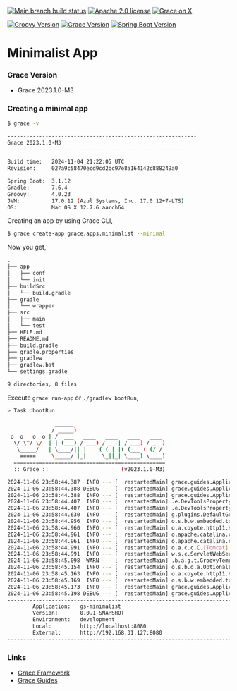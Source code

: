 [![Main branch build status](https://github.com/grace-guides/gs-spring-boot-test/workflows/Grace%20CI/badge.svg?style=flat)](https://github.com/grace-guides/gs-spring-boot-test/actions?query=workflow%3A%Grace+CI%22)
[![Apache 2.0 license](https://img.shields.io/badge/License-APACHE%202.0-green.svg?logo=APACHE&style=flat)](https://opensource.org/licenses/Apache-2.0)
[![Grace on X](https://img.shields.io/twitter/follow/graceframework?style=social)](https://twitter.com/graceframework)

[![Groovy Version](https://img.shields.io/badge/Groovy-4.0.23-blue?style=flat&color=4298b8)](https://groovy-lang.org/releasenotes/groovy-4.0.html)
[![Grace Version](https://img.shields.io/badge/Grace-2023.1.0-blue?style=flat&color=f49b06)](https://github.com/graceframework/grace-framework/releases/tag/v2023.1.0-M3)
[![Spring Boot Version](https://img.shields.io/badge/Spring_Boot-3.1.12-blue?style=flat&color=6db33f)](https://github.com/spring-projects/spring-boot/releases)

# Minimalist App

### Grace Version

* Grace 2023.1.0-M3

### Creating a minimal app

```bash
$ grace -v

------------------------------------------------------------
Grace 2023.1.0-M3
------------------------------------------------------------

Build time:   2024-11-04 21:22:05 UTC
Revision:     027a9c58470ecd9cd2bc97e8a164142c888249a0

Spring Boot:  3.1.12
Gradle:       7.6.4
Groovy:       4.0.23
JVM:          17.0.12 (Azul Systems, Inc. 17.0.12+7-LTS)
OS:           Mac OS X 12.7.6 aarch64
```

Creating an app by using Grace CLI,

```bash
$ grace create-app grace.apps.minimalist --minimal
```

Now you get,

```bash
.
├── app
│   ├── conf
│   └── init
├── buildSrc
│   └── build.gradle
├── gradle
│   └── wrapper
├── src
│   ├── main
│   └── test
├── HELP.md
├── README.md
├── build.gradle
├── gradle.properties
├── gradlew
├── gradlew.bat
└── settings.gradle

9 directories, 8 files
```

Execute `grace run-app` or `./gradlew bootRun`,

```bash
> Task :bootRun

               ______
              / _____)
 o  o   o  o | /  ___   ____   ____   ____   ____
  \/ \^/ \/  | | (___) / ___) / _  | / ___) / _  )
   \_____/   | \____/|| |    ( ( | |( (___ ( (/ /
    =====     \_____/ |_|     \_||_| \____) \____)
  ================================================
  :: Grace ::                       (v2023.1.0-M3)

2024-11-06 23:58:44.387  INFO --- [  restartedMain] grace.guides.Application                 : Starting Application using Java 17.0.12 with PID 21806 (/Users/rain/Development/github/grace/grace-guides/gs-minimalist/build/classes/groovy/main started by rain in /Users/rain/Development/github/grace/grace-guides/gs-minimalist)
2024-11-06 23:58:44.388 DEBUG --- [  restartedMain] grace.guides.Application                 : Running with Spring Boot v3.1.12, Spring v6.0.23
2024-11-06 23:58:44.388  INFO --- [  restartedMain] grace.guides.Application                 : The following 1 profile is active: "development"
2024-11-06 23:58:44.407  INFO --- [  restartedMain] .e.DevToolsPropertyDefaultsPostProcessor : Devtools property defaults active! Set 'spring.devtools.add-properties' to 'false' to disable
2024-11-06 23:58:44.407  INFO --- [  restartedMain] .e.DevToolsPropertyDefaultsPostProcessor : For additional web related logging consider setting the 'logging.level.web' property to 'DEBUG'
2024-11-06 23:58:44.630  INFO --- [  restartedMain] g.plugins.DefaultGrailsPluginManager     : Total 1 plugins loaded successfully, take in 20 ms
2024-11-06 23:58:44.956  INFO --- [  restartedMain] o.s.b.w.embedded.tomcat.TomcatWebServer  : Tomcat initialized with port(s): 8080 (http)
2024-11-06 23:58:44.960  INFO --- [  restartedMain] o.a.coyote.http11.Http11NioProtocol      : Initializing ProtocolHandler ["http-nio-8080"]
2024-11-06 23:58:44.961  INFO --- [  restartedMain] o.apache.catalina.core.StandardService   : Starting service [Tomcat]
2024-11-06 23:58:44.961  INFO --- [  restartedMain] o.apache.catalina.core.StandardEngine    : Starting Servlet engine: [Apache Tomcat/10.1.31]
2024-11-06 23:58:44.991  INFO --- [  restartedMain] o.a.c.c.C.[Tomcat].[localhost].[/]       : Initializing Spring embedded WebApplicationContext
2024-11-06 23:58:44.991  INFO --- [  restartedMain] w.s.c.ServletWebServerApplicationContext : Root WebApplicationContext: initialization completed in 584 ms
2024-11-06 23:58:45.098  WARN --- [  restartedMain] .b.a.g.t.GroovyTemplateAutoConfiguration : Cannot find template location: classpath:/templates/ (please add some templates, check your Groovy configuration, or set spring.groovy.template.check-template-location=false)
2024-11-06 23:58:45.154  INFO --- [  restartedMain] o.s.b.d.a.OptionalLiveReloadServer       : LiveReload server is running on port 35729
2024-11-06 23:58:45.163  INFO --- [  restartedMain] o.a.coyote.http11.Http11NioProtocol      : Starting ProtocolHandler ["http-nio-8080"]
2024-11-06 23:58:45.169  INFO --- [  restartedMain] o.s.b.w.embedded.tomcat.TomcatWebServer  : Tomcat started on port(s): 8080 (http) with context path ''
2024-11-06 23:58:45.173  INFO --- [  restartedMain] grace.guides.Application                 : Started Application in 0.923 seconds (process running for 1.277)
2024-11-06 23:58:45.198 DEBUG --- [  restartedMain] grace.guides.Application                 :
----------------------------------------------------------------------------------------------
        Application:   gs-minimalist
        Version:       0.0.1-SNAPSHOT
        Environment:   development
        Local:         http://localhost:8080
        External:      http://192.168.31.127:8080
----------------------------------------------------------------------------------------------
```

### Links

- [Grace Framework](https://github.com/graceframework/grace-framework)
- [Grace Guides](https://github.com/grace-guides)
